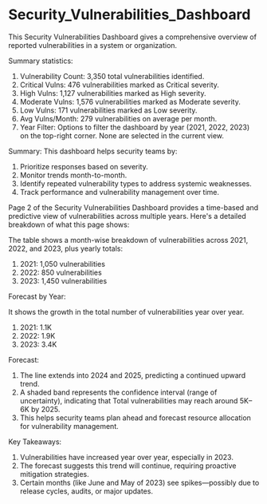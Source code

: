 # Security_Vulnerabilities_Dashboard
This Security Vulnerabilities Dashboard gives a comprehensive overview of reported vulnerabilities in a system or organization.

Summary statistics:

1. Vulnerability Count: 3,350 total vulnerabilities identified.
2. Critical Vulns: 476 vulnerabilities marked as Critical severity.
3. High Vulns: 1,127 vulnerabilities marked as High severity.
4. Moderate Vulns: 1,576 vulnerabilities marked as Moderate severity.
5. Low Vulns: 171 vulnerabilities marked as Low severity.
6. Avg Vulns/Month: 279 vulnerabilities on average per month.
7. Year Filter: Options to filter the dashboard by year (2021, 2022, 2023) on the top-right corner. None are selected in the current view.

Summary:
This dashboard helps security teams by:

1. Prioritize responses based on severity.
2. Monitor trends month-to-month.
3. Identify repeated vulnerability types to address systemic weaknesses.
4. Track performance and vulnerability management over time.

Page 2 of the Security Vulnerabilities Dashboard provides a time-based and predictive view of vulnerabilities across multiple years. Here's a detailed breakdown of what this page shows:

The table shows a month-wise breakdown of vulnerabilities across 2021, 2022, and 2023, plus yearly totals:
1. 2021: 1,050 vulnerabilities
2. 2022: 850 vulnerabilities
3. 2023: 1,450 vulnerabilities

Forecast by Year:

It shows the growth in the total number of vulnerabilities year over year.
1. 2021: 1.1K
2. 2022: 1.9K
3. 2023: 3.4K

Forecast:
1. The line extends into 2024 and 2025, predicting a continued upward trend.
2. A shaded band represents the confidence interval (range of uncertainty), indicating that Total vulnerabilities may reach around 5K–6K by 2025.
3. This helps security teams plan ahead and forecast resource allocation for vulnerability management.

Key Takeaways:
1. Vulnerabilities have increased year over year, especially in 2023.
2. The forecast suggests this trend will continue, requiring proactive mitigation strategies.
3. Certain months (like June and May of 2023) see spikes—possibly due to release cycles, audits, or major updates.
